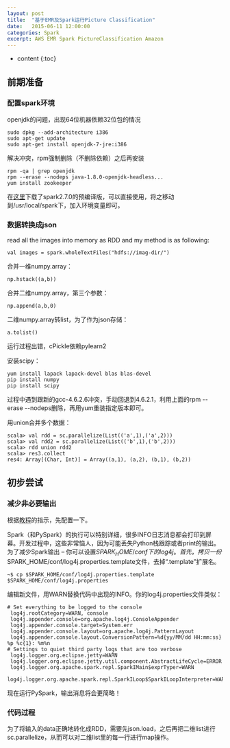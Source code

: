 ```yaml
---
layout: post
title:  "基于EMR及Spark运行Picture Classification"
date:   2015-06-11 12:00:00
categories: Spark
excerpt: AWS EMR Spark PictureClassification Amazon
---
```


* content
{:toc}


## 前期准备

### 配置spark环境

openjdk的问题，出现64位机器依赖32位包的情况

    sudo dpkg --add-architecture i386
    sudo apt-get update
    sudo apt-get install openjdk-7-jre:i386  

解决冲突，rpm强制删除（不删除依赖）之后再安装

    rpm -qa | grep openjdk
    rpm --erase --nodeps java-1.8.0-openjdk-headless...
    yum install zookeeper

在[这里](http://www.igniterealtime.org/downloads/index.jsp)下载了spark2.7.0的预编译版，可以直接使用，将之移动到/usr/local/spark下，加入环境变量即可。

### 数据转换成json

read all the images into memory as RDD and my method is as following:
    
    val images = spark.wholeTextFiles("hdfs://imag-dir/")

合并一维numpy.array：

    np.hstack((a,b))

合并二维numpy.array，第三个参数：

    np.append(a,b,0)

二维numpy.array转list，为了作为json存储：
    
    a.tolist()

运行过程出错，cPickle依赖pylearn2

安装scipy：

    yum install lapack lapack-devel blas blas-devel
    pip install numpy
    pip install scipy

过程中遇到跟新的gcc-4.6.2.6冲突，手动回退到4.6.2.1，利用上面的rpm --erase --nodeps删除，再用yum重装指定版本即可。

用union合并多个数据：

    scala> val rdd = sc.parallelize(List(('a',1),('a',2)))
    scala> val rdd2 = sc.parallelize(List(('b',1),('b',2)))
    scala> rdd union rdd2
    scala> res3.collect
    res4: Array[(Char, Int)] = Array((a,1), (a,2), (b,1), (b,2))

## 初步尝试

### 减少非必要输出

根据[教程](http://blog.jobbole.com/86232/)的指示，先配置一下。

Spark（和PySpark）的执行可以特别详细，很多INFO日志消息都会打印到屏幕。开发过程中，这些非常恼人，因为可能丢失Python栈跟踪或者print的输出。为了减少Spark输出 – 你可以设置$SPARK_HOME/conf下的log4j。首先，拷贝一份$SPARK_HOME/conf/log4j.properties.template文件，去掉“.template”扩展名。

    ~$ cp $SPARK_HOME/conf/log4j.properties.template $SPARK_HOME/conf/log4j.properties

编辑新文件，用WARN替换代码中出现的INFO。你的log4j.properties文件类似：

    # Set everything to be logged to the console
     log4j.rootCategory=WARN, console
     log4j.appender.console=org.apache.log4j.ConsoleAppender
     log4j.appender.console.target=System.err
     log4j.appender.console.layout=org.apache.log4j.PatternLayout
     log4j.appender.console.layout.ConversionPattern=%d{yy/MM/dd HH:mm:ss} %p %c{1}: %m%n
    # Settings to quiet third party logs that are too verbose
     log4j.logger.org.eclipse.jetty=WARN
     log4j.logger.org.eclipse.jetty.util.component.AbstractLifeCycle=ERROR
     log4j.logger.org.apache.spark.repl.SparkIMain$exprTyper=WARN
     log4j.logger.org.apache.spark.repl.SparkILoop$SparkILoopInterpreter=WARN

现在运行PySpark，输出消息将会更简略！

### 代码过程

为了将输入的data正确地转化成RDD，需要先json.load，之后再把二维list进行sc.parallelize，从而可以对二维list里的每一行进行map操作。
